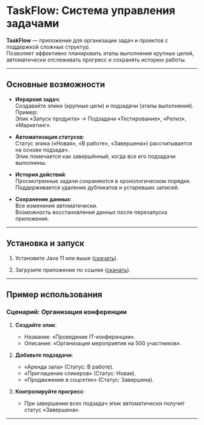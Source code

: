 # TaskFlow: Система управления задачами

**TaskFlow** — приложение для организации задач и проектов с поддержкой сложных структур.  
Позволяет эффективно планировать этапы выполнения крупных целей, автоматически отслеживать прогресс и сохранять историю работы.

---

## Основные возможности

- **Иерархия задач**:  
  Создавайте эпики (крупные цели) и подзадачи (этапы выполнения). Пример:  
  Эпик «Запуск продукта» → Подзадачи «Тестирование», «Релиз», «Маркетинг».

- **Автоматизация статусов**:  
  Статус эпика («Новая», «В работе», «Завершена») рассчитывается на основе подзадач.  
  Эпик помечается как завершённый, когда все его подзадачи выполнены.

- **История действий**:  
  Просмотренные задачи сохраняются в хронологическом порядке.  
  Поддерживается удаление дубликатов и устаревших записей.

- **Сохранение данных**:  
  Все изменения автоматически.  
  Возможность восстановления данных после перезапуска приложения.

---

## Установка и запуск

1. Установите Java 11 или выше ([скачать](https://www.java.com/ru/download/)).

2. Загрузите приложение по ссылке ([скачать](https://github.com/polkunovk/TaskFlow)).
---

## Пример использования

### Сценарий: Организация конференции
1. **Создайте эпик**:
    - Название: «Проведение IT-конференции».
    - Описание: «Организация мероприятия на 500 участников».

2. **Добавьте подзадачи**:
    - «Аренда зала» (Статус: В работе).
    - «Приглашение спикеров» (Статус: Новая).
    - «Продвижение в соцсетях» (Статус: Завершена).

3. **Контролируйте прогресс**:
    - При завершении всех подзадач эпик автоматически получит статус «Завершена».

---